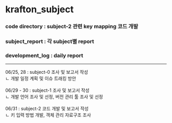 # krafton_subject

### code directory : subject-2 관련 key mapping 코드 개발<br>
### subject_report : 각 subject별 report<br>
### development_log : daily report<br>

---
06/25, 28 : subject-0 조사 및 보고서 작성<br>
 ㄴ 개발 일정 계획 및 이슈 트래킹 방안<br>
<br>
06/29 - 30 : subject-1 조사 및 보고서 작성<br>
 ㄴ 개발 언어 조사 및 선정, 버전 관리 툴 조사 및 선정<br>
<br>
06/31 : subject-2 코드 개발 및 보고서 작성<br>
 ㄴ 키 입력 방법 개발, 객체 관리 자료구조 조사<br>
